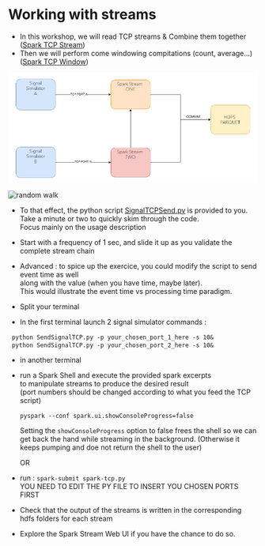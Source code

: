 # Working with streams 

- In this workshop, we will read TCP streams & Combine them together ([Spark TCP Stream](0.spark-tcp.py))
- Then we will perform come windowing compitations (count, average...) ([Spark TCP Window](1.spark-tcp-window.scala))

![spark stream](/res/img/spark-TCP-stream.png)

![random walk](https://miro.medium.com/max/4000/1*WABRtmAWBd0rmEOsbectRA.png)

- To that effect, the python script [SignalTCPSend.py](SignalTCPSend.py) is provided to you.   
  Take a minute or two to quickly skim through the code.  
  Focus mainly on the usage description
  
- Start with a frequency of 1 sec, and slide it up as you validate the complete stream chain 

- Advanced : to spice up the exercice, you could modify the script to send event time as well  
  along with the value (when you have time, maybe later).<br>
  This would illustrate the event time vs processing time paradigm.

- Split your terminal 

- In the first terminal launch 2 signal simulator commands :  
 ````
  python SendSignalTCP.py -p your_chosen_port_1_here -s 10&
  python SendSignalTCP.py -p your_chosen_port_2_here -s 10&
  ````
  
- in another terminal

- run a Spark Shell and execute the provided spark excerpts  
  to manipulate streams to produce the desired result  
  (port numbers should be changed according to what you feed the TCP script)
  ````
  pyspark --conf spark.ui.showConsoleProgress=false
  ````
  
  Setting the `showConsoleProgress` option to false frees the shell so we can get back the hand while streaming in the background. 
  (Otherwise it keeps pumping and doe not return the shell to the user)
  
  OR
  
 - run : `spark-submit spark-tcp.py`<br>
   YOU NEED TO EDIT THE PY FILE TO INSERT YOU CHOSEN PORTS FIRST
   
- Check that the output of the streams is written in the corresponding hdfs folders for each stream

- Explore the Spark Stream Web UI if you have the chance to do so.  
  
